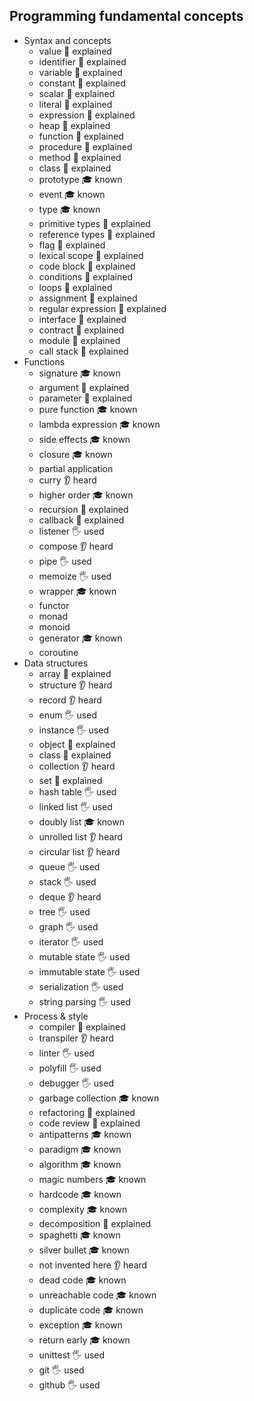 ## Programming fundamental concepts

- Syntax and concepts
  - value 🙋 explained
  - identifier 🙋 explained
  - variable 🙋 explained
  - constant 🙋 explained
  - scalar 🙋 explained
  - literal 🙋 explained
  - expression 🙋 explained
  - heap 🙋 explained
  - function 🙋 explained
  - procedure 🙋 explained
  - method 🙋 explained
  - class 🙋 explained
  - prototype 🎓 known
  - event 🎓 known
  - type 🎓 known
  - primitive types 🙋 explained
  - reference types 🙋 explained
  - flag 🙋 explained
  - lexical scope 🙋 explained
  - code block 🙋 explained
  - conditions 🙋 explained
  - loops 🙋 explained
  - assignment 🙋 explained
  - regular expression 🙋 explained
  - interface 🙋 explained
  - contract 🙋 explained
  - module 🙋 explained
  - call stack 🙋 explained
- Functions
  - signature 🎓 known
  - argument 🙋 explained
  - parameter 🙋 explained
  - pure function 🎓 known
  - lambda expression 🎓 known
  - side effects 🎓 known
  - closure 🎓 known
  - partial application 
  - curry 👂 heard
  - higher order 🎓 known
  - recursion 🙋 explained
  - callback 🙋 explained
  - listener 🖐️ used
  - compose 👂 heard
  - pipe 🖐️ used
  - memoize 🖐️ used
  - wrapper 🎓 known
  - functor 
  - monad
  - monoid
  - generator 🎓 known
  - coroutine 
- Data structures
  - array 🙋 explained
  - structure 👂 heard
  - record 👂 heard
  - enum 🖐️ used
  - instance 🖐️ used
  - object 🙋 explained
  - class 🙋 explained
  - collection 👂 heard
  - set 🙋 explained
  - hash table 🖐️ used
  - linked list 🖐️ used
  - doubly list 🎓 known
  - unrolled list 👂 heard
  - circular list 👂 heard
  - queue 🖐️ used
  - stack 🖐️ used
  - deque 👂 heard
  - tree 🖐️ used
  - graph 🖐️ used
  - iterator 🖐️ used
  - mutable state 🖐️ used
  - immutable state 🖐️ used
  - serialization 🖐️ used
  - string parsing 🖐️ used
- Process & style
  - compiler 🙋 explained
  - transpiler 👂 heard
  - linter 🖐️ used
  - polyfill 🖐️ used
  - debugger 🖐️ used
  - garbage collection 🎓 known
  - refactoring 🙋 explained
  - code review 🙋 explained
  - antipatterns 🎓 known
  - paradigm 🎓 known
  - algorithm 🎓 known
  - magic numbers 🎓 known
  - hardcode 🎓 known
  - complexity 🎓 known
  - decomposition 🙋 explained
  - spaghetti 🎓 known
  - silver bullet 🎓 known
  - not invented here 👂 heard
  - dead code 🎓 known
  - unreachable code  🎓 known
  - duplicate code 🎓 known
  - exception 🎓 known
  - return early 🎓 known
  - unittest 🖐️ used
  - git 🖐️ used
  - github 🖐️ used

